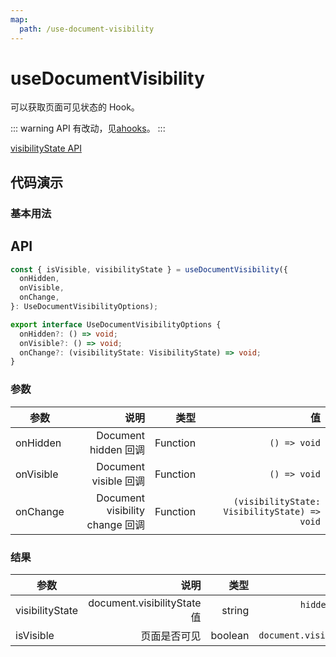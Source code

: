 ```yaml
---
map:
  path: /use-document-visibility
---
```


# useDocumentVisibility

可以获取页面可见状态的 Hook。

::: warning
API 有改动，见[ahooks](https://ahooks.js.org/zh-CN/hooks/dom/use-document-visibility)。
:::

[visibilityState API](https://developer.mozilla.org/docs/Web/API/Document/visibilityState)

## 代码演示

### 基本用法

<demo src="./demo/demo.vue"
  language="vue"
  title="基本用法"
  desc="监听 document 的可见状态。">
</demo>

## API

```ts
const { isVisible, visibilityState } = useDocumentVisibility({
  onHidden,
  onVisible,
  onChange,
}: UseDocumentVisibilityOptions);
```

```ts
export interface UseDocumentVisibilityOptions {
  onHidden?: () => void;
  onVisible?: () => void;
  onChange?: (visibilityState: VisibilityState) => void;
}
```

### 参数

| 参数      |                            说明 |     类型 |                                           值 |
| --------- | ------------------------------: | -------: | -------------------------------------------: |
| onHidden  |            Document hidden 回调 | Function |                                 `() => void` |
| onVisible |           Document visible 回调 | Function |                                 `() => void` |
| onChange  | Document visibility change 回调 | Function | `(visibilityState: VisibilityState) => void` |

### 结果

| 参数            |                        说明 |    类型 |                                 值 |
| --------------- | --------------------------: | ------: | ---------------------------------: |
| visibilityState | document.visibilityState 值 |  string | `hidden` \| `visible` \| undefined |
| isVisible       |                页面是否可见 | boolean |         `document.visibilityState` |
